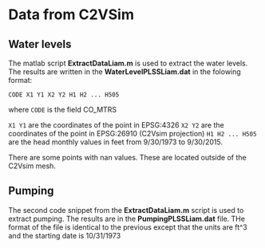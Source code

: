 Data from C2VSim
===============

Water levels
-----------

The matlab script **ExtractDataLiam.m** is used to extract the water levels.
The results are written in the **WaterLevelPLSSLiam.dat** in the folowing format:
```
CODE X1 Y1 X2 Y2 H1 H2 ... H505
```
where ```CODE``` is the field CO_MTRS

```X1 Y1``` are the coordinates of the point in EPSG:4326 
```X2 Y2``` are the coordinates of the point in EPSG:26910 (C2Vsim projection)
```H1 H2 ... H505``` are the head monthly values in feet from 9/30/1973 to 9/30/2015.

There are some points with nan values. These are located outside of the C2Vsim mesh.

Pumping
-------
The second code snippet from the  **ExtractDataLiam.m** script is used to extract pumping.
The results are in the **PumpingPLSSLiam.dat** file. THe format of the file is identical to the previous except that the units are ft^3 and the starting date is 10/31/1973 